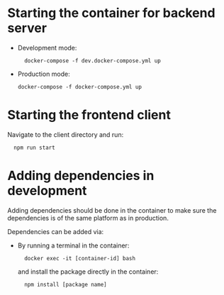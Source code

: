 # Starting the container for backend server

- Development mode:

        docker-compose -f dev.docker-compose.yml up

- Production mode:

      docker-compose -f docker-compose.yml up

# Starting the frontend client

Navigate to the client directory and run:

      npm run start

# Adding dependencies in development

Adding dependencies should be done in the container to make sure the dependencies is of the same platform as in production.

Dependencies can be added via:

- By running a terminal in the container:

        docker exec -it [container-id] bash

  and install the package directly in the container:

        npm install [package name]
